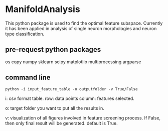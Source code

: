 # ManifoldAnalysis

This python package is used to find the optimal feature subspace. Currently it has been applied in analysis of single neuron morphologies and neuron type classification.

## pre-request python packages
os
copy
numpy
sklearn
scipy
matplotlib
multiprocessing
argparse

## command line
```
python -i input_feature_table -o outputfolder -v True/False 
```
i: csv format table. 
   row: data points
   column: features selected.

o: target folder you want to put all the results in.

v: visualization of all figures involved in feature screening process. If False, then only final result will be generated.
   default is True.
